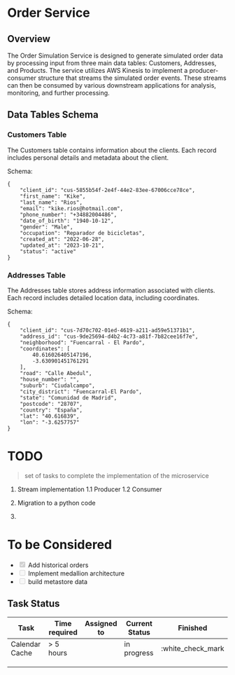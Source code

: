# Order Service

## Overview

The Order Simulation Service is designed to generate simulated order data by processing input from three main data tables: Customers, Addresses, and Products. The service utilizes AWS Kinesis to implement a producer-consumer structure that streams the simulated order events. These streams can then be consumed by various downstream applications for analysis, monitoring, and further processing.


##  Data Tables Schema

### Customers Table
The Customers table contains information about the clients. Each record includes personal details and metadata about the client.

Schema:

```
{
    "client_id": "cus-5855b54f-2e4f-44e2-83ee-67006cce78ce",
    "first_name": "Kike",
    "last_name": "Rios",
    "email": "kike.rios@hotmail.com",
    "phone_number": "+34882004486",
    "date_of_birth": "1940-10-12",
    "gender": "Male",
    "occupation": "Reparador de bicicletas",
    "created_at": "2022-06-28",
    "updated_at": "2023-10-21",
    "status": "active"
}
```

### Addresses Table

The Addresses table stores address information associated with clients. Each record includes detailed location data, including coordinates.

Schema:

```
{
    "client_id": "cus-7d70c702-01ed-4619-a211-ad59e51371b1",
    "address_id": "cus-9de25694-d4b2-4c73-a81f-7b82cee16f7e",
    "neighborhood": "Fuencarral - El Pardo",
    "coordinates": [
        40.616026405147196,
        -3.630901451761291
    ],
    "road": "Calle Abedul",
    "house_number": "",
    "suburb": "Ciudalcampo",
    "city_district": "Fuencarral-El Pardo",
    "state": "Comunidad de Madrid",
    "postcode": "28707",
    "country": "España",
    "lat": "40.616839",
    "lon": "-3.6257757"
}
```

# TODO

> set of tasks to complete the implementation of the microservice

1. Stream implementation
    1.1 Producer
    1.2 Consumer

2. Migration to a python code

3. 

# To be Considered

- <input type="checkbox" disabled checked /> Add historical orders
- <input type="checkbox" disabled /> Implement medallion architecture
- <input type="checkbox" disabled /> build metastore data

## Task Status

| Task           | Time required | Assigned to   | Current Status | Finished | 
|----------------|---------------|---------------|----------------|-----------|
| Calendar Cache | > 5 hours  |  | in progress | :white_check_mark
|  |  |  |  | 
|  |  |  |  | 
|  |  |  |  | 
